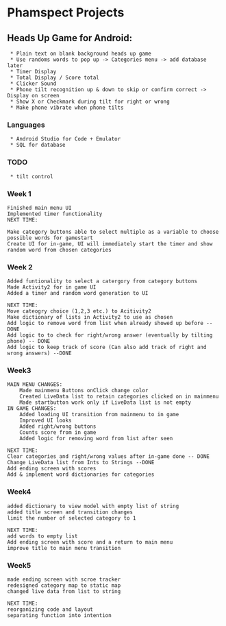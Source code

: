 # Phamspect Projects
 
## Heads Up Game for Android: 
     * Plain text on blank background heads up game
     * Use randoms words to pop up -> Categories menu -> add database later
     * Timer Display
     * Total Display / Score total
     * Clicker Sound
     * Phone tilt recognition up & down to skip or confirm correct -> Display on screen
     * Show X or Checkmark during tilt for right or wrong
     * Make phone vibrate when phone tilts
   ### Languages
     * Android Studio for Code + Emulator
     * SQL for database
   ### TODO
     * tilt control

### Week 1
    Finished main menu UI
    Implemented timer functionality
    NEXT TIME:
    
    Make category buttons able to select multiple as a variable to choose possible words for gamestart
    Create UI for in-game, UI will immediately start the timer and show random word from chosen categories

### Week 2
    Added funtionality to select a catergory from category buttons
    Made Activity2 for in game UI
    Added a timer and random word generation to UI

    NEXT TIME:
    Move cateogry choice (1,2,3 etc.) to Acitivity2
    Make dictionary of lists in Activity2 to use as chosen
    Add logic to remove word from list when already showed up before -- DONE
    Add logic to to check for right/wrong answer (eventually by tilting phone) -- DONE
    Add logic to keep track of score (Can also add track of right and wrong answers) --DONE
    
### Week3 
    MAIN MENU CHANGES:
        Made mainmenu Buttons onClick change color
        Created LiveData list to retain categories clicked on in mainmenu
        Made startbutton work only if LiveData list is not empty
    IN GAME CHANGES:    
        Added loading UI transition from mainmenu to in game
        Improved UI looks
        Added right/wrong buttons
        Counts score from in game
        Added logic for removing word from list after seen
    
    NEXT TIME:
    Clear categories and right/wrong values after in-game done -- DONE
    Change LiveData list from Ints to Strings --DONE
    Add ending screen with scores
    Add & implement word dictionaries for categories
    
### Week4
    added dictionary to view model with empty list of string
    added title screen and transition changes
    limit the number of selected category to 1

    NEXT TIME:
    add words to empty list
    Add ending screen with score and a return to main menu
    improve title to main menu transition

### Week5
    made ending screen with scroe tracker
    redesigned category map to static map
    changed live data from list to string

    NEXT TIME:
    reorganizing code and layout
    separating function into intention
